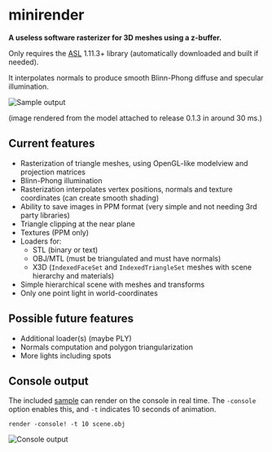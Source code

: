 # minirender #

**A useless software rasterizer for 3D meshes using a z-buffer.**

Only requires the [ASL](https://github.com/aslze/asl) 1.11.3+ library (automatically downloaded and built if needed).

It interpolates normals to produce smooth Blinn-Phong diffuse and specular illumination.

![Sample output](https://github.com/aslze/minirender/releases/download/0.1.3/output.jpg)

(image rendered from the model attached to release 0.1.3 in around 30 ms.)


## Current features

* Rasterization of triangle meshes, using OpenGL-like modelview and projection matrices
* Blinn-Phong illumination
* Rasterization interpolates vertex positions, normals and texture coordinates (can create smooth shading)
* Ability to save images in PPM format (very simple and not needing 3rd party libraries)
* Triangle clipping at the near plane
* Textures (PPM only)
* Loaders for:
  - STL (binary or text)
  - OBJ/MTL (must be triangulated and must have normals)
  - X3D (`IndexedFaceSet` and `IndexedTriangleSet` meshes with scene hierarchy and materials)
* Simple hierarchical scene with meshes and transforms
* Only one point light in world-coordinates

## Possible future features

* Additional loader(s) (maybe PLY)
* Normals computation and polygon triangularization
* More lights including spots


## Console output

The included [sample](samples/README.md) can render on the console in real time. The `-console` option enables this, and `-t` indicates 10 seconds of animation.

```
render -console! -t 10 scene.obj
```

![Console output](https://github.com/aslze/minirender/releases/download/0.1.3/output-console.png)
